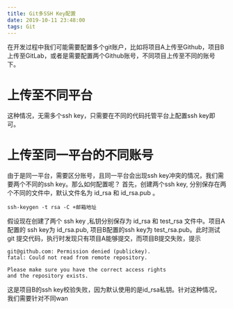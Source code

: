```yaml
---
title: Git多SSH Key配置
date: 2019-10-11 23:48:00
tags: Git
---
```

在开发过程中我们可能需要配置多个git账户，比如将项目A上传至Github，项目B上传至GitLab，或者是需要配置两个Github账号，不同项目上传至不同的账号下。
# 上传至不同平台
这种情况，无需多个ssh key，只需要在不同的代码托管平台上配置ssh key即可。
# 上传至同一平台的不同账号
由于是同一平台，需要区分账号，且同一平台会出现ssh key冲突的情况，我们需要两个不同的ssh key。那么如何配置呢？
首先，创建两个ssh key, 分别保存在两个不同的文件中，默认文件名为 id_rsa 和 id_rsa.pub 。
``` shell
ssh-keygen -t rsa -C +邮箱地址
``` 
假设现在创建了两个 ssh key ,私钥分别保存为 id_rsa 和 test_rsa 文件中。项目A配置的 ssh key为 id_rsa.pub, 项目B配置的ssh key为 test_rsa.pub。此时测试 git 提交代码，执行时发现只有项目A能够提交，而项目B提交失败，提示
```
git@github.com: Permission denied (publickey).
fatal: Could not read from remote repository.

Please make sure you have the correct access rights
and the repository exists.
```
这是项目B的ssh key校验失败，因为默认使用的是id_rsa私钥。针对这种情况，我们需要针对不同wan
